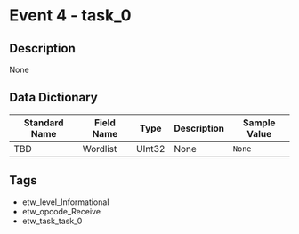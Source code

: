 # Event 4 - task_0

## Description
None

## Data Dictionary
|Standard Name|Field Name|Type|Description|Sample Value|
|---|---|---|---|---|
|TBD|Wordlist|UInt32|None|`None`|

## Tags
* etw_level_Informational
* etw_opcode_Receive
* etw_task_task_0